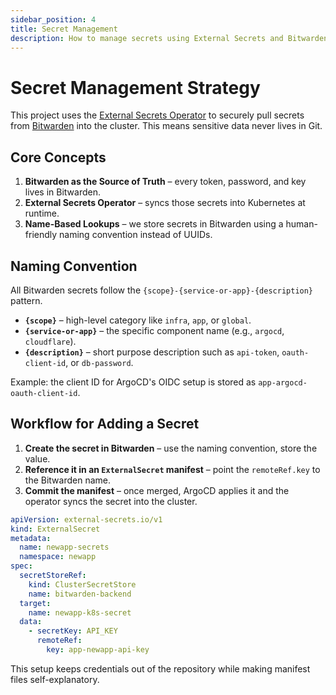 ```yaml
---
sidebar_position: 4
title: Secret Management
description: How to manage secrets using External Secrets and Bitwarden.
---
```


# Secret Management Strategy

This project uses the [External Secrets Operator](https://external-secrets.io/) to securely pull secrets from [Bitwarden](https://bitwarden.com/) into the cluster. This means sensitive data never lives in Git.

## Core Concepts

1. **Bitwarden as the Source of Truth** – every token, password, and key lives in Bitwarden.
2. **External Secrets Operator** – syncs those secrets into Kubernetes at runtime.
3. **Name-Based Lookups** – we store secrets in Bitwarden using a human-friendly naming convention instead of UUIDs.

## Naming Convention

All Bitwarden secrets follow the `{scope}-{service-or-app}-{description}` pattern.

- **`{scope}`** – high-level category like `infra`, `app`, or `global`.
- **`{service-or-app}`** – the specific component name (e.g., `argocd`, `cloudflare`).
- **`{description}`** – short purpose description such as `api-token`, `oauth-client-id`, or `db-password`.

Example: the client ID for ArgoCD's OIDC setup is stored as `app-argocd-oauth-client-id`.

## Workflow for Adding a Secret

1. **Create the secret in Bitwarden** – use the naming convention, store the value.
2. **Reference it in an `ExternalSecret` manifest** – point the `remoteRef.key` to the Bitwarden name.
3. **Commit the manifest** – once merged, ArgoCD applies it and the operator syncs the secret into the cluster.

```yaml
apiVersion: external-secrets.io/v1
kind: ExternalSecret
metadata:
  name: newapp-secrets
  namespace: newapp
spec:
  secretStoreRef:
    kind: ClusterSecretStore
    name: bitwarden-backend
  target:
    name: newapp-k8s-secret
  data:
    - secretKey: API_KEY
      remoteRef:
        key: app-newapp-api-key
```

This setup keeps credentials out of the repository while making manifest files self-explanatory.
